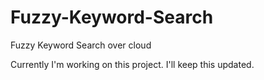# Fuzzy-Keyword-Search
Fuzzy Keyword Search over cloud 


Currently I'm working on this project. I'll keep this updated.
